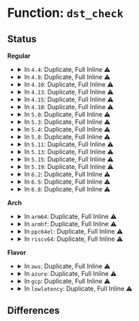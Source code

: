 # Function: <code>dst_check</code>

## Status
<b>Regular</b>
<ul>
<li>
<details>
<summary>In <code>4.4</code>: Duplicate, Full Inline ⚠️</summary>

**Collision:** Static Duplication

**Inline:** Full

**Transformation:** False

**Instances:**

```
In net/ipv4/route.c (ffffffff81756fb2)
Location: include/net/dst.h:501
Inline: True
Inline callers:
  - net/ipv4/route.c:ipv4_sk_update_pmtu
```
```
In net/ipv4/tcp_ipv4.c (ffffffff8177e2e5)
Location: include/net/dst.h:501
Inline: True
Inline callers:
  - net/ipv4/tcp_ipv4.c:tcp_v4_early_demux
```
```
In net/ipv4/udp.c (ffffffff8178aa0f)
Location: include/net/dst.h:501
Inline: True
Inline callers:
  - net/ipv4/udp.c:udp_v4_early_demux
```
```
In net/xfrm/xfrm_policy.c (ffffffff817b2cd5)
Location: include/net/dst.h:501
Inline: True
Inline callers:
  - net/xfrm/xfrm_policy.c:xfrm_bundle_ok
  - net/xfrm/xfrm_policy.c:xfrm_bundle_ok
```
```
In net/ipv6/tcp_ipv6.c (ffffffff817f0541)
Location: include/net/dst.h:501
Inline: True
```
</details>
</li>
<li>
<details>
<summary>In <code>4.8</code>: Duplicate, Full Inline ⚠️</summary>

**Collision:** Static Duplication

**Inline:** Full

**Transformation:** False

**Instances:**

```
In net/ipv4/route.c (ffffffff817c3250)
Location: include/net/dst.h:510
Inline: True
Inline callers:
  - net/ipv4/route.c:ipv4_sk_update_pmtu
```
```
In net/ipv4/tcp_ipv4.c (ffffffff817eb735)
Location: include/net/dst.h:510
Inline: True
Inline callers:
  - net/ipv4/tcp_ipv4.c:tcp_v4_early_demux
```
```
In net/ipv4/udp.c (ffffffff817f8051)
Location: include/net/dst.h:510
Inline: True
Inline callers:
  - net/ipv4/udp.c:udp_v4_early_demux
```
```
In net/xfrm/xfrm_policy.c (ffffffff8181fdc7)
Location: include/net/dst.h:510
Inline: True
Inline callers:
  - net/xfrm/xfrm_policy.c:xfrm_bundle_ok
  - net/xfrm/xfrm_policy.c:xfrm_bundle_ok
```
```
In net/ipv6/tcp_ipv6.c (ffffffff8185f399)
Location: include/net/dst.h:510
Inline: True
```
</details>
</li>
<li>
<details>
<summary>In <code>4.10</code>: Duplicate, Full Inline ⚠️</summary>

**Collision:** Static Duplication

**Inline:** Full

**Transformation:** False

**Instances:**

```
In net/ipv4/route.c (ffffffff817f1977)
Location: include/net/dst.h:510
Inline: True
Inline callers:
  - net/ipv4/route.c:ipv4_sk_update_pmtu
```
```
In net/ipv4/tcp_ipv4.c (ffffffff8181c0a5)
Location: include/net/dst.h:510
Inline: True
Inline callers:
  - net/ipv4/tcp_ipv4.c:tcp_v4_early_demux
```
```
In net/ipv4/udp.c (ffffffff81828ef1)
Location: include/net/dst.h:510
Inline: True
Inline callers:
  - net/ipv4/udp.c:udp_v4_early_demux
```
```
In net/xfrm/xfrm_policy.c (ffffffff81851627)
Location: include/net/dst.h:510
Inline: True
Inline callers:
  - net/xfrm/xfrm_policy.c:xfrm_bundle_ok
  - net/xfrm/xfrm_policy.c:xfrm_bundle_ok
```
```
In net/ipv6/tcp_ipv6.c (ffffffff818913b9)
Location: include/net/dst.h:510
Inline: True
```
</details>
</li>
<li>
<details>
<summary>In <code>4.13</code>: Duplicate, Full Inline ⚠️</summary>

**Collision:** Static Duplication

**Inline:** Full

**Transformation:** False

**Instances:**

```
In net/ipv4/route.c (ffffffff8181324d)
Location: include/net/dst.h:480
Inline: True
Inline callers:
  - net/ipv4/route.c:ipv4_sk_update_pmtu
```
```
In net/ipv4/tcp_ipv4.c (ffffffff8183c873)
Location: include/net/dst.h:480
Inline: True
Inline callers:
  - net/ipv4/tcp_ipv4.c:tcp_v4_early_demux
```
```
In net/ipv4/udp.c (ffffffff8184a324)
Location: include/net/dst.h:480
Inline: True
Inline callers:
  - net/ipv4/udp.c:udp_v4_early_demux
```
```
In net/xfrm/xfrm_policy.c (ffffffff8187386c)
Location: include/net/dst.h:480
Inline: True
Inline callers:
  - net/xfrm/xfrm_policy.c:xfrm_bundle_ok
  - net/xfrm/xfrm_policy.c:xfrm_bundle_ok
```
```
In net/ipv6/udp.c (ffffffff818aa2fe)
Location: include/net/dst.h:480
Inline: True
Inline callers:
  - net/ipv6/udp.c:udp_v6_early_demux
```
```
In net/ipv6/tcp_ipv6.c (ffffffff818b79b7)
Location: include/net/dst.h:480
Inline: True
```
</details>
</li>
<li>
<details>
<summary>In <code>4.15</code>: Duplicate, Full Inline ⚠️</summary>

**Collision:** Static Duplication

**Inline:** Full

**Transformation:** False

**Instances:**

```
In net/ipv4/route.c (ffffffff81892893)
Location: include/net/dst.h:469
Inline: True
Inline callers:
  - net/ipv4/route.c:ipv4_sk_update_pmtu
```
```
In net/ipv4/tcp_ipv4.c (ffffffff818bbfb4)
Location: include/net/dst.h:469
Inline: True
Inline callers:
  - net/ipv4/tcp_ipv4.c:tcp_v4_early_demux
```
```
In net/ipv4/udp.c (ffffffff818c9ec6)
Location: include/net/dst.h:469
Inline: True
Inline callers:
  - net/ipv4/udp.c:udp_v4_early_demux
```
```
In net/xfrm/xfrm_policy.c (ffffffff818f41c8)
Location: include/net/dst.h:469
Inline: True
Inline callers:
  - net/xfrm/xfrm_policy.c:xfrm_bundle_ok
  - net/xfrm/xfrm_policy.c:xfrm_bundle_ok
```
```
In net/ipv6/udp.c (ffffffff8192cdb8)
Location: include/net/dst.h:469
Inline: True
Inline callers:
  - net/ipv6/udp.c:udp_v6_early_demux
```
```
In net/ipv6/tcp_ipv6.c (ffffffff8193a80d)
Location: include/net/dst.h:469
Inline: True
```
</details>
</li>
<li>
<details>
<summary>In <code>4.18</code>: Duplicate, Full Inline ⚠️</summary>

**Collision:** Static Duplication

**Inline:** Full

**Transformation:** False

**Instances:**

```
In net/ipv4/route.c (ffffffff818e683b)
Location: include/net/dst.h:453
Inline: True
Inline callers:
  - net/ipv4/route.c:ipv4_sk_update_pmtu
```
```
In net/ipv4/tcp_ipv4.c (ffffffff81911986)
Location: include/net/dst.h:453
Inline: True
Inline callers:
  - net/ipv4/tcp_ipv4.c:tcp_v4_early_demux
```
```
In net/ipv4/udp.c (ffffffff8191fe79)
Location: include/net/dst.h:453
Inline: True
Inline callers:
  - net/ipv4/udp.c:udp_v4_early_demux
```
```
In net/xfrm/xfrm_policy.c (ffffffff8194ac45)
Location: include/net/dst.h:453
Inline: True
Inline callers:
  - net/xfrm/xfrm_policy.c:xfrm_bundle_ok
  - net/xfrm/xfrm_policy.c:xfrm_bundle_ok
```
```
In net/ipv6/udp.c (ffffffff81985515)
Location: include/net/dst.h:453
Inline: True
Inline callers:
  - net/ipv6/udp.c:udp_v6_early_demux
```
```
In net/ipv6/tcp_ipv6.c (ffffffff819936bd)
Location: include/net/dst.h:453
Inline: True
```
</details>
</li>
<li>
<details>
<summary>In <code>5.0</code>: Duplicate, Full Inline ⚠️</summary>

**Collision:** Static Duplication

**Inline:** Full

**Transformation:** False

**Instances:**

```
In net/ipv4/route.c (ffffffff81913693)
Location: include/net/dst.h:453
Inline: True
Inline callers:
  - net/ipv4/route.c:ipv4_sk_update_pmtu
```
```
In net/ipv4/tcp_ipv4.c (ffffffff81940170)
Location: include/net/dst.h:453
Inline: True
Inline callers:
  - net/ipv4/tcp_ipv4.c:tcp_v4_early_demux
```
```
In net/ipv4/udp.c (ffffffff8194ead7)
Location: include/net/dst.h:453
Inline: True
Inline callers:
  - net/ipv4/udp.c:udp_v4_early_demux
```
```
In net/xfrm/xfrm_policy.c (ffffffff8197d6b6)
Location: include/net/dst.h:453
Inline: True
```
```
In net/ipv6/udp.c (ffffffff819bbc85)
Location: include/net/dst.h:453
Inline: True
Inline callers:
  - net/ipv6/udp.c:udp_v6_early_demux
```
```
In net/ipv6/tcp_ipv6.c (ffffffff819c9a87)
Location: include/net/dst.h:453
Inline: True
```
</details>
</li>
<li>
<details>
<summary>In <code>5.3</code>: Duplicate, Full Inline ⚠️</summary>

**Collision:** Static Duplication

**Inline:** Full

**Transformation:** False

**Instances:**

```
In net/ipv4/route.c (ffffffff81975cdf)
Location: include/net/dst.h:445
Inline: True
Inline callers:
  - net/ipv4/route.c:ipv4_sk_update_pmtu
```
```
In net/ipv4/tcp_ipv4.c (ffffffff819a4684)
Location: include/net/dst.h:445
Inline: True
Inline callers:
  - net/ipv4/tcp_ipv4.c:tcp_v4_early_demux
```
```
In net/ipv4/udp.c (ffffffff819b32aa)
Location: include/net/dst.h:445
Inline: True
Inline callers:
  - net/ipv4/udp.c:udp_v4_early_demux
```
```
In net/xfrm/xfrm_policy.c (ffffffff819e6af6)
Location: include/net/dst.h:445
Inline: True
```
```
In net/ipv6/udp.c (ffffffff81a2a919)
Location: include/net/dst.h:445
Inline: True
Inline callers:
  - net/ipv6/udp.c:udp_v6_early_demux
```
```
In net/ipv6/tcp_ipv6.c (ffffffff81a3851d)
Location: include/net/dst.h:445
Inline: True
```
</details>
</li>
<li>
<details>
<summary>In <code>5.4</code>: Duplicate, Full Inline ⚠️</summary>

**Collision:** Static Duplication

**Inline:** Full

**Transformation:** False

**Instances:**

```
In net/ipv4/route.c (ffffffff819ac6ef)
Location: include/net/dst.h:445
Inline: True
Inline callers:
  - net/ipv4/route.c:ipv4_sk_update_pmtu
```
```
In net/ipv4/tcp_ipv4.c (ffffffff819db384)
Location: include/net/dst.h:445
Inline: True
Inline callers:
  - net/ipv4/tcp_ipv4.c:tcp_v4_early_demux
```
```
In net/ipv4/udp.c (ffffffff819ea02d)
Location: include/net/dst.h:445
Inline: True
Inline callers:
  - net/ipv4/udp.c:udp_v4_early_demux
```
```
In net/xfrm/xfrm_policy.c (ffffffff81a1dae6)
Location: include/net/dst.h:445
Inline: True
```
```
In net/ipv6/udp.c (ffffffff81a6146c)
Location: include/net/dst.h:445
Inline: True
Inline callers:
  - net/ipv6/udp.c:udp_v6_early_demux
```
```
In net/ipv6/tcp_ipv6.c (ffffffff81a6f06d)
Location: include/net/dst.h:445
Inline: True
```
</details>
</li>
<li>
<details>
<summary>In <code>5.8</code>: Duplicate, Full Inline ⚠️</summary>

**Collision:** Static Duplication

**Inline:** Full

**Transformation:** False

**Instances:**

```
In net/ipv4/route.c (ffffffff81a96bcf)
Location: include/net/dst.h:452
Inline: True
Inline callers:
  - net/ipv4/route.c:ipv4_sk_update_pmtu
```
```
In net/ipv4/tcp_ipv4.c (ffffffff81ac8414)
Location: include/net/dst.h:452
Inline: True
Inline callers:
  - net/ipv4/tcp_ipv4.c:tcp_v4_early_demux
```
```
In net/ipv4/udp.c (ffffffff81ad7c73)
Location: include/net/dst.h:452
Inline: True
Inline callers:
  - net/ipv4/udp.c:udp_v4_early_demux
```
```
In net/xfrm/xfrm_policy.c (ffffffff81b0f1b4)
Location: include/net/dst.h:452
Inline: True
Inline callers:
  - net/xfrm/xfrm_policy.c:xfrm_bundle_ok
  - net/xfrm/xfrm_policy.c:xfrm_bundle_ok
  - net/xfrm/xfrm_policy.c:xfrm_bundle_ok
  - net/xfrm/xfrm_policy.c:xfrm_bundle_ok
```
```
In net/ipv6/udp.c (ffffffff81b5a74d)
Location: include/net/dst.h:452
Inline: True
Inline callers:
  - net/ipv6/udp.c:udp_v6_early_demux
```
```
In net/ipv6/tcp_ipv6.c (ffffffff81b67211)
Location: include/net/dst.h:452
Inline: True
```
</details>
</li>
<li>
<details>
<summary>In <code>5.11</code>: Duplicate, Full Inline ⚠️</summary>

**Collision:** Static Duplication

**Inline:** Full

**Transformation:** False

**Instances:**

```
In net/ipv4/route.c (ffffffff81aa0caa)
Location: include/net/dst.h:450
Inline: True
Inline callers:
  - net/ipv4/route.c:ipv4_sk_update_pmtu
```
```
In net/ipv4/tcp_ipv4.c (ffffffff81ad43b4)
Location: include/net/dst.h:450
Inline: True
Inline callers:
  - net/ipv4/tcp_ipv4.c:tcp_v4_early_demux
```
```
In net/ipv4/udp.c (ffffffff81ae42c3)
Location: include/net/dst.h:450
Inline: True
Inline callers:
  - net/ipv4/udp.c:udp_v4_early_demux
```
```
In net/xfrm/xfrm_policy.c (ffffffff81b1d4a4)
Location: include/net/dst.h:450
Inline: True
Inline callers:
  - net/xfrm/xfrm_policy.c:xfrm_bundle_ok
  - net/xfrm/xfrm_policy.c:xfrm_bundle_ok
  - net/xfrm/xfrm_policy.c:xfrm_bundle_ok
  - net/xfrm/xfrm_policy.c:xfrm_bundle_ok
```
```
In net/ipv6/udp.c (ffffffff81b68e4d)
Location: include/net/dst.h:450
Inline: True
Inline callers:
  - net/ipv6/udp.c:udp_v6_early_demux
```
```
In net/ipv6/tcp_ipv6.c (ffffffff81b75799)
Location: include/net/dst.h:450
Inline: True
```
</details>
</li>
<li>
<details>
<summary>In <code>5.13</code>: Duplicate, Full Inline ⚠️</summary>

**Collision:** Static Duplication

**Inline:** Full

**Transformation:** False

**Instances:**

```
In net/ipv4/route.c (ffffffff81a8bbda)
Location: include/net/dst.h:466
Inline: True
Inline callers:
  - net/ipv4/route.c:ipv4_sk_update_pmtu
```
```
In net/ipv4/tcp_ipv4.c (ffffffff81abf454)
Location: include/net/dst.h:466
Inline: True
Inline callers:
  - net/ipv4/tcp_ipv4.c:tcp_v4_early_demux
```
```
In net/ipv4/udp.c (ffffffff81acf45a)
Location: include/net/dst.h:466
Inline: True
Inline callers:
  - net/ipv4/udp.c:udp_v4_early_demux
```
```
In net/xfrm/xfrm_policy.c (ffffffff81b0be0c)
Location: include/net/dst.h:466
Inline: True
Inline callers:
  - net/xfrm/xfrm_policy.c:xfrm_bundle_ok
  - net/xfrm/xfrm_policy.c:xfrm_bundle_ok
  - net/xfrm/xfrm_policy.c:xfrm_bundle_ok
  - net/xfrm/xfrm_policy.c:xfrm_bundle_ok
```
```
In net/ipv6/udp.c (ffffffff81b56f85)
Location: include/net/dst.h:466
Inline: True
Inline callers:
  - net/ipv6/udp.c:udp_v6_early_demux
```
```
In net/ipv6/tcp_ipv6.c (ffffffff81b641cd)
Location: include/net/dst.h:466
Inline: True
```
</details>
</li>
<li>
<details>
<summary>In <code>5.15</code>: Duplicate, Full Inline ⚠️</summary>

**Collision:** Static Duplication

**Inline:** Full

**Transformation:** False

**Instances:**

```
In net/ipv4/route.c (ffffffff81b46b6a)
Location: include/net/dst.h:468
Inline: True
Inline callers:
  - net/ipv4/route.c:ipv4_sk_update_pmtu
```
```
In net/ipv4/tcp_ipv4.c (ffffffff81b7cfa1)
Location: include/net/dst.h:468
Inline: True
Inline callers:
  - net/ipv4/tcp_ipv4.c:tcp_v4_early_demux
```
```
In net/ipv4/udp.c (ffffffff81b8de7a)
Location: include/net/dst.h:468
Inline: True
Inline callers:
  - net/ipv4/udp.c:udp_v4_early_demux
```
```
In net/xfrm/xfrm_policy.c (ffffffff81bcedcc)
Location: include/net/dst.h:468
Inline: True
Inline callers:
  - net/xfrm/xfrm_policy.c:xfrm_bundle_ok
  - net/xfrm/xfrm_policy.c:xfrm_bundle_ok
  - net/xfrm/xfrm_policy.c:xfrm_bundle_ok
  - net/xfrm/xfrm_policy.c:xfrm_bundle_ok
```
```
In net/ipv6/udp.c (ffffffff81c1d18d)
Location: include/net/dst.h:468
Inline: True
Inline callers:
  - net/ipv6/udp.c:udp_v6_early_demux
```
```
In net/ipv6/tcp_ipv6.c (ffffffff81c2c83a)
Location: include/net/dst.h:468
Inline: True
```
</details>
</li>
<li>
<details>
<summary>In <code>5.19</code>: Duplicate, Full Inline ⚠️</summary>

**Collision:** Static Duplication

**Inline:** Full

**Transformation:** False

**Instances:**

```
In net/ipv4/route.c (ffffffff81cd3c1f)
Location: include/net/dst.h:469
Inline: True
Inline callers:
  - net/ipv4/route.c:ipv4_sk_update_pmtu
```
```
In net/ipv4/tcp_ipv4.c (ffffffff81d0cee1)
Location: include/net/dst.h:469
Inline: True
Inline callers:
  - net/ipv4/tcp_ipv4.c:tcp_v4_early_demux
```
```
In net/ipv4/udp.c (ffffffff81d1f0c3)
Location: include/net/dst.h:469
Inline: True
Inline callers:
  - net/ipv4/udp.c:udp_v4_early_demux
```
```
In net/xfrm/xfrm_policy.c (ffffffff81d64d9c)
Location: include/net/dst.h:469
Inline: True
Inline callers:
  - net/xfrm/xfrm_policy.c:xfrm_bundle_ok
  - net/xfrm/xfrm_policy.c:xfrm_bundle_ok
  - net/xfrm/xfrm_policy.c:xfrm_bundle_ok
  - net/xfrm/xfrm_policy.c:xfrm_bundle_ok
```
```
In net/ipv6/udp.c (ffffffff81dbbd0d)
Location: include/net/dst.h:469
Inline: True
Inline callers:
  - net/ipv6/udp.c:udp_v6_early_demux
```
```
In net/ipv6/tcp_ipv6.c (ffffffff81dcd6ed)
Location: include/net/dst.h:469
Inline: True
Inline callers:
  - net/ipv6/tcp_ipv6.c:tcp_v6_early_demux
```
</details>
</li>
<li>
<details>
<summary>In <code>6.2</code>: Duplicate, Full Inline ⚠️</summary>

**Collision:** Static Duplication

**Inline:** Full

**Transformation:** False

**Instances:**

```
In net/ipv4/route.c (ffffffff81e93e4f)
Location: include/net/dst.h:462
Inline: True
Inline callers:
  - net/ipv4/route.c:ipv4_sk_update_pmtu
```
```
In net/ipv4/tcp_ipv4.c (ffffffff81ed2958)
Location: include/net/dst.h:462
Inline: True
Inline callers:
  - net/ipv4/tcp_ipv4.c:tcp_v4_early_demux
```
```
In net/ipv4/udp.c (ffffffff81ee61db)
Location: include/net/dst.h:462
Inline: True
Inline callers:
  - net/ipv4/udp.c:udp_v4_early_demux
```
```
In net/xfrm/xfrm_policy.c (ffffffff81f2fc3c)
Location: include/net/dst.h:462
Inline: True
Inline callers:
  - net/xfrm/xfrm_policy.c:xfrm_bundle_ok
  - net/xfrm/xfrm_policy.c:xfrm_bundle_ok
  - net/xfrm/xfrm_policy.c:xfrm_bundle_ok
  - net/xfrm/xfrm_policy.c:xfrm_bundle_ok
```
```
In net/ipv6/udp.c (ffffffff81f8be35)
Location: include/net/dst.h:462
Inline: True
Inline callers:
  - net/ipv6/udp.c:udp_v6_early_demux
```
```
In net/ipv6/tcp_ipv6.c (ffffffff81f9e7fd)
Location: include/net/dst.h:462
Inline: True
Inline callers:
  - net/ipv6/tcp_ipv6.c:tcp_v6_early_demux
```
</details>
</li>
<li>
<details>
<summary>In <code>6.5</code>: Duplicate, Full Inline ⚠️</summary>

**Collision:** Static Duplication

**Inline:** Full

**Transformation:** False

**Instances:**

```
In net/ipv4/route.c (ffffffff81ef25eb)
Location: include/net/dst.h:476
Inline: True
Inline callers:
  - net/ipv4/route.c:ipv4_sk_update_pmtu
```
```
In net/ipv4/tcp_ipv4.c (ffffffff81f31634)
Location: include/net/dst.h:476
Inline: True
Inline callers:
  - net/ipv4/tcp_ipv4.c:tcp_v4_early_demux
```
```
In net/ipv4/udp.c (ffffffff81f459d3)
Location: include/net/dst.h:476
Inline: True
Inline callers:
  - net/ipv4/udp.c:udp_v4_early_demux
```
```
In net/xfrm/xfrm_policy.c (ffffffff81f906cc)
Location: include/net/dst.h:476
Inline: True
Inline callers:
  - net/xfrm/xfrm_policy.c:xfrm_bundle_ok
  - net/xfrm/xfrm_policy.c:xfrm_bundle_ok
  - net/xfrm/xfrm_policy.c:xfrm_bundle_ok
  - net/xfrm/xfrm_policy.c:xfrm_bundle_ok
```
```
In net/ipv6/udp.c (ffffffff81fec5cd)
Location: include/net/dst.h:476
Inline: True
Inline callers:
  - net/ipv6/udp.c:udp_v6_early_demux
```
```
In net/ipv6/tcp_ipv6.c (ffffffff81fff2b9)
Location: include/net/dst.h:476
Inline: True
Inline callers:
  - net/ipv6/tcp_ipv6.c:tcp_v6_early_demux
```
</details>
</li>
<li>
<details>
<summary>In <code>6.8</code>: Duplicate, Full Inline ⚠️</summary>

**Collision:** Static Duplication

**Inline:** Full

**Transformation:** False

**Instances:**

```
In net/ipv4/route.c (ffffffff81fb6706)
Location: include/net/dst.h:469
Inline: True
Inline callers:
  - net/ipv4/route.c:ipv4_sk_update_pmtu
```
```
In net/ipv4/tcp_ipv4.c (ffffffff81ff7824)
Location: include/net/dst.h:469
Inline: True
Inline callers:
  - net/ipv4/tcp_ipv4.c:tcp_v4_early_demux
```
```
In net/ipv4/udp.c (ffffffff8200bb23)
Location: include/net/dst.h:469
Inline: True
Inline callers:
  - net/ipv4/udp.c:udp_v4_early_demux
```
```
In net/xfrm/xfrm_policy.c (ffffffff8205e42f)
Location: include/net/dst.h:469
Inline: True
Inline callers:
  - net/xfrm/xfrm_policy.c:xfrm_bundle_ok
  - net/xfrm/xfrm_policy.c:xfrm_bundle_ok
  - net/xfrm/xfrm_policy.c:xfrm_bundle_ok
  - net/xfrm/xfrm_policy.c:xfrm_bundle_ok
```
```
In net/ipv6/udp.c (ffffffff820ba1dd)
Location: include/net/dst.h:469
Inline: True
Inline callers:
  - net/ipv6/udp.c:udp_v6_early_demux
```
```
In net/ipv6/tcp_ipv6.c (ffffffff820cdfc9)
Location: include/net/dst.h:469
Inline: True
Inline callers:
  - net/ipv6/tcp_ipv6.c:tcp_v6_early_demux
```
</details>
</li>
</ul>
<b>Arch</b>
<ul>
<li>
<details>
<summary>In <code>arm64</code>: Duplicate, Full Inline ⚠️</summary>

**Collision:** Static Duplication

**Inline:** Full

**Transformation:** False

**Instances:**

```
In net/ipv4/route.c (ffff800010c5c8c0)
Location: include/net/dst.h:445
Inline: True
Inline callers:
  - net/ipv4/route.c:ipv4_sk_update_pmtu
```
```
In net/ipv4/tcp_ipv4.c (ffff800010c8e76c)
Location: include/net/dst.h:445
Inline: True
Inline callers:
  - net/ipv4/tcp_ipv4.c:tcp_v4_early_demux
```
```
In net/ipv4/udp.c (ffff800010c9f824)
Location: include/net/dst.h:445
Inline: True
Inline callers:
  - net/ipv4/udp.c:udp_v4_early_demux
```
```
In net/xfrm/xfrm_policy.c (ffff800010cda094)
Location: include/net/dst.h:445
Inline: True
```
```
In net/ipv6/udp.c (ffff800010d24648)
Location: include/net/dst.h:445
Inline: True
Inline callers:
  - net/ipv6/udp.c:udp_v6_early_demux
```
```
In net/ipv6/tcp_ipv6.c (ffff800010d36abc)
Location: include/net/dst.h:445
Inline: True
```
</details>
</li>
<li>
<details>
<summary>In <code>armhf</code>: Duplicate, Full Inline ⚠️</summary>

**Collision:** Static Duplication

**Inline:** Full

**Transformation:** False

**Instances:**

```
In net/ipv4/route.c (c0d6bf50)
Location: include/net/dst.h:445
Inline: True
Inline callers:
  - net/ipv4/route.c:ipv4_sk_update_pmtu
```
```
In net/ipv4/tcp_ipv4.c (c0d9d6c8)
Location: include/net/dst.h:445
Inline: True
Inline callers:
  - net/ipv4/tcp_ipv4.c:tcp_v4_early_demux
```
```
In net/ipv4/udp.c (c0dacb44)
Location: include/net/dst.h:445
Inline: True
Inline callers:
  - net/ipv4/udp.c:udp_v4_early_demux
```
```
In net/xfrm/xfrm_policy.c (c0de3dcc)
Location: include/net/dst.h:445
Inline: True
```
```
In net/ipv6/udp.c (c0e2b4e4)
Location: include/net/dst.h:445
Inline: True
Inline callers:
  - net/ipv6/udp.c:udp_v6_early_demux
```
```
In net/ipv6/tcp_ipv6.c (c0e3a78c)
Location: include/net/dst.h:445
Inline: True
```
</details>
</li>
<li>
<details>
<summary>In <code>ppc64el</code>: Duplicate, Full Inline ⚠️</summary>

**Collision:** Static Duplication

**Inline:** Full

**Transformation:** False

**Instances:**

```
In net/ipv4/route.c (c000000000d5ecc4)
Location: include/net/dst.h:445
Inline: True
Inline callers:
  - net/ipv4/route.c:ipv4_sk_update_pmtu
```
```
In net/ipv4/tcp_ipv4.c (c000000000d9d108)
Location: include/net/dst.h:445
Inline: True
Inline callers:
  - net/ipv4/tcp_ipv4.c:tcp_v4_early_demux
```
```
In net/ipv4/udp.c (c000000000db2328)
Location: include/net/dst.h:445
Inline: True
Inline callers:
  - net/ipv4/udp.c:udp_v4_early_demux
```
```
In net/xfrm/xfrm_policy.c (c000000000dfb090)
Location: include/net/dst.h:445
Inline: True
```
```
In net/ipv6/udp.c (c000000000e56f20)
Location: include/net/dst.h:445
Inline: True
Inline callers:
  - net/ipv6/udp.c:udp_v6_early_demux
```
```
In net/ipv6/tcp_ipv6.c (c000000000e6a2b8)
Location: include/net/dst.h:445
Inline: True
```
</details>
</li>
<li>
<details>
<summary>In <code>riscv64</code>: Duplicate, Full Inline ⚠️</summary>

**Collision:** Static Duplication

**Inline:** Full

**Transformation:** False

**Instances:**

```
In net/ipv4/route.c (ffffffe0007c56fc)
Location: include/net/dst.h:445
Inline: True
Inline callers:
  - net/ipv4/route.c:ipv4_sk_update_pmtu
```
```
In net/ipv4/tcp_ipv4.c (ffffffe0007eeab8)
Location: include/net/dst.h:445
Inline: True
Inline callers:
  - net/ipv4/tcp_ipv4.c:tcp_v4_early_demux
```
```
In net/ipv4/udp.c (ffffffe0007fc372)
Location: include/net/dst.h:445
Inline: True
Inline callers:
  - net/ipv4/udp.c:udp_v4_early_demux
```
```
In net/xfrm/xfrm_policy.c (ffffffe00082c51a)
Location: include/net/dst.h:445
Inline: True
```
```
In net/ipv6/udp.c (ffffffe0008681f6)
Location: include/net/dst.h:445
Inline: True
Inline callers:
  - net/ipv6/udp.c:udp_v6_early_demux
```
```
In net/ipv6/tcp_ipv6.c (ffffffe0008752c0)
Location: include/net/dst.h:445
Inline: True
```
</details>
</li>
</ul>
<b>Flavor</b>
<ul>
<li>
<details>
<summary>In <code>aws</code>: Duplicate, Full Inline ⚠️</summary>

**Collision:** Static Duplication

**Inline:** Full

**Transformation:** False

**Instances:**

```
In net/ipv4/route.c (ffffffff8194c55f)
Location: include/net/dst.h:445
Inline: True
Inline callers:
  - net/ipv4/route.c:ipv4_sk_update_pmtu
```
```
In net/ipv4/tcp_ipv4.c (ffffffff8197b1f4)
Location: include/net/dst.h:445
Inline: True
Inline callers:
  - net/ipv4/tcp_ipv4.c:tcp_v4_early_demux
```
```
In net/ipv4/udp.c (ffffffff81989e9d)
Location: include/net/dst.h:445
Inline: True
Inline callers:
  - net/ipv4/udp.c:udp_v4_early_demux
```
```
In net/xfrm/xfrm_policy.c (ffffffff819bd176)
Location: include/net/dst.h:445
Inline: True
```
```
In net/ipv6/udp.c (ffffffff81a00afc)
Location: include/net/dst.h:445
Inline: True
Inline callers:
  - net/ipv6/udp.c:udp_v6_early_demux
```
```
In net/ipv6/tcp_ipv6.c (ffffffff81a0e6fd)
Location: include/net/dst.h:445
Inline: True
```
</details>
</li>
<li>
<details>
<summary>In <code>azure</code>: Duplicate, Full Inline ⚠️</summary>

**Collision:** Static Duplication

**Inline:** Full

**Transformation:** False

**Instances:**

```
In net/ipv4/route.c (ffffffff8190604f)
Location: include/net/dst.h:445
Inline: True
Inline callers:
  - net/ipv4/route.c:ipv4_sk_update_pmtu
```
```
In net/ipv4/tcp_ipv4.c (ffffffff81934cb4)
Location: include/net/dst.h:445
Inline: True
Inline callers:
  - net/ipv4/tcp_ipv4.c:tcp_v4_early_demux
```
```
In net/ipv4/udp.c (ffffffff8194395d)
Location: include/net/dst.h:445
Inline: True
Inline callers:
  - net/ipv4/udp.c:udp_v4_early_demux
```
```
In net/xfrm/xfrm_policy.c (ffffffff81979f66)
Location: include/net/dst.h:445
Inline: True
```
```
In net/ipv6/udp.c (ffffffff819bd8bc)
Location: include/net/dst.h:445
Inline: True
Inline callers:
  - net/ipv6/udp.c:udp_v6_early_demux
```
```
In net/ipv6/tcp_ipv6.c (ffffffff819cb4bd)
Location: include/net/dst.h:445
Inline: True
```
</details>
</li>
<li>
<details>
<summary>In <code>gcp</code>: Duplicate, Full Inline ⚠️</summary>

**Collision:** Static Duplication

**Inline:** Full

**Transformation:** False

**Instances:**

```
In net/ipv4/route.c (ffffffff819b6d2f)
Location: include/net/dst.h:445
Inline: True
Inline callers:
  - net/ipv4/route.c:ipv4_sk_update_pmtu
```
```
In net/ipv4/tcp_ipv4.c (ffffffff819e59c4)
Location: include/net/dst.h:445
Inline: True
Inline callers:
  - net/ipv4/tcp_ipv4.c:tcp_v4_early_demux
```
```
In net/ipv4/udp.c (ffffffff819f466d)
Location: include/net/dst.h:445
Inline: True
Inline callers:
  - net/ipv4/udp.c:udp_v4_early_demux
```
```
In net/xfrm/xfrm_policy.c (ffffffff81a27bf6)
Location: include/net/dst.h:445
Inline: True
```
```
In net/ipv6/udp.c (ffffffff81a6b57c)
Location: include/net/dst.h:445
Inline: True
Inline callers:
  - net/ipv6/udp.c:udp_v6_early_demux
```
```
In net/ipv6/tcp_ipv6.c (ffffffff81a7917d)
Location: include/net/dst.h:445
Inline: True
```
</details>
</li>
<li>
<details>
<summary>In <code>lowlatency</code>: Duplicate, Full Inline ⚠️</summary>

**Collision:** Static Duplication

**Inline:** Full

**Transformation:** False

**Instances:**

```
In net/ipv4/route.c (ffffffff819c05b2)
Location: include/net/dst.h:445
Inline: True
Inline callers:
  - net/ipv4/route.c:ipv4_sk_update_pmtu
```
```
In net/ipv4/tcp_ipv4.c (ffffffff819ef684)
Location: include/net/dst.h:445
Inline: True
Inline callers:
  - net/ipv4/tcp_ipv4.c:tcp_v4_early_demux
```
```
In net/ipv4/udp.c (ffffffff819fe82d)
Location: include/net/dst.h:445
Inline: True
Inline callers:
  - net/ipv4/udp.c:udp_v4_early_demux
```
```
In net/xfrm/xfrm_policy.c (ffffffff81a33226)
Location: include/net/dst.h:445
Inline: True
```
```
In net/ipv6/udp.c (ffffffff81a77b8c)
Location: include/net/dst.h:445
Inline: True
Inline callers:
  - net/ipv6/udp.c:udp_v6_early_demux
```
```
In net/ipv6/tcp_ipv6.c (ffffffff81a8593d)
Location: include/net/dst.h:445
Inline: True
```
</details>
</li>
</ul>

## Differences
